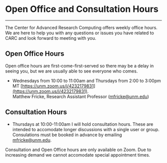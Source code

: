 # Open Office and Consultation Hours

---
The Center for Advanced Research Computing offers weekly office hours. We are here to help you with any questions or issues you have related to CARC and look forward to meeting with you.  

## Open Office Hours
Open office hours are first-come-first-served so there may be a delay in seeing you, but we are usually able to see everyone who comes.

- Wednesdays from 10:00 to 11:00am and Thursdays from 2:00 to 3:00pm MT [https://unm.zoom.us/j/4232179831](https://unm.zoom.us/j/4232179831).  
Matthew Fricke, Research Assistant Professor ([mfricke@unm.edu](mailto://mfricke@unm.edu))  

## Consultation Hours

- Thursdays at 10:00-11:00am I will hold consultation hours. These are intended to accomodate longer discussions with a single user or group. Consulations must be booked in advance by emailing mfricke@unm.edu.
  
Consultation and Open Office hours are only available on Zoom. Due to increasing demand we cannot accomodate special appointment times.
